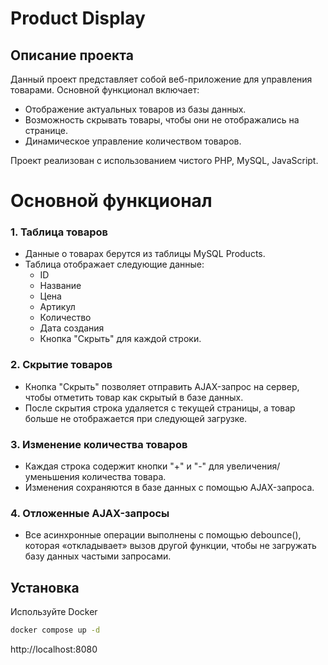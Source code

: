 # Product Display

## Описание проекта

Данный проект представляет собой веб-приложение для управления товарами. Основной функционал включает:

- Отображение актуальных товаров из базы данных.
- Возможность скрывать товары, чтобы они не отображались на странице.
- Динамическое управление количеством товаров.

Проект реализован с использованием чистого PHP, MySQL, JavaScript.

# Основной функционал

### 1. Таблица товаров

- Данные о товарах берутся из таблицы MySQL Products.
- Таблица отображает следующие данные:
  - ID
  - Название
  - Цена
  - Артикул
  - Количество
  - Дата создания
  - Кнопка "Скрыть" для каждой строки.

### 2. Скрытие товаров

- Кнопка "Скрыть" позволяет отправить AJAX-запрос на сервер, чтобы отметить товар как скрытый в базе данных.
- После скрытия строка удаляется с текущей страницы, а товар больше не отображается при следующей загрузке.

### 3. Изменение количества товаров

- Каждая строка содержит кнопки "+" и "-" для увеличения/уменьшения количества товара.
- Изменения сохраняются в базе данных с помощью AJAX-запроса.

### 4. Отложенные AJAX-запросы

- Все асинхронные операции выполнены с помощью debounce(), которая «откладывает» вызов другой функции, чтобы не загружать базу данных частыми запросами.

## Установка

Используйте Docker

```sh
docker compose up -d
```

http://localhost:8080
